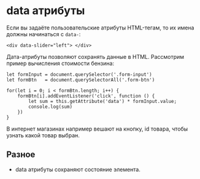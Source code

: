 # data атрибуты
Если вы задаёте пользовательские атрибуты HTML-тегам, то их имена должны начинаться с `data-`:

    <div data-slider="left"> </div>

Дата-атрибуты позволяют сохранять данные в HTML. Рассмотрим пример вычисления стоимости бензина:

    let formInput = document.querySelector('.form-input')
    let formBtn   = document.querySelectorAll('.form-btn')

    for(let i = 0; i < formBtn.length; i++) {
        formBtn[i].addEventListener('click', function () {
            let sum = this.getAttribute('data') * formInput.value;
            console.log(sum)
        })
    }

В интернет магазинах например вешают на кнопку, id товара, чтобы узнать какой товар выбран.

## Разное
- data атрибуты сохраняют состояние элемента.